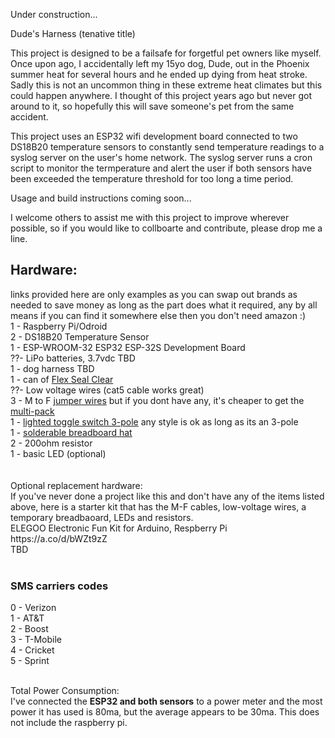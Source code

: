 Under construction...

Dude's Harness (tenative title) 

This project is designed to be a failsafe for forgetful pet owners like myself.  Once upon ago, I accidentally left my 15yo dog, Dude, out in the Phoenix summer heat for several hours and he ended up dying from heat stroke. Sadly this is not an uncommon thing in these extreme heat climates but this could happen anywhere.  I thought of this project years ago but never got around to it, so hopefully this will save someone's pet from the same accident. 

This project uses an ESP32 wifi development board connected to two DS18B20 temperature sensors to constantly send temperature readings to a syslog server on the user's home network.  The syslog server runs a cron script to monitor the termperature and alert the user if both sensors have been exceeded the temperature threshold for too long a time period.   

Usage and build instructions coming soon...

I welcome others to assist me with this project to improve wherever possible, so if you would like to collboarte and contribute, please drop me a line.  

<h2>Hardware:</h2>
links provided here are only examples as you can swap out brands as needed to save money as long as the part does what it required, any by all means if you can find it somewhere else then you don't need amazon :)<br>
1 - Raspberry Pi/Odroid<br>
2 - DS18B20 Temperature Sensor<br>
1 - ESP-WROOM-32 ESP32 ESP-32S Development Board <br>
??- LiPo batteries, 3.7vdc TBD<br>
1 - dog harness TBD<br>
1 - can of <a href="https://a.co/d/3PqRW9W">Flex Seal Clear</a><br>
??- Low voltage wires (cat5 cable works great)<br>
3 - M to F <a href="https://a.co/d/5lMv7FR">jumper wires</a> but if you dont have any, it's cheaper to get the <a href="https://a.co/d/bJQuteo">multi-pack</a><br>
1 - <a href="https://a.co/d/dl4wDO9">lighted toggle switch 3-pole</a> any style is ok as long as its an 3-pole<br>
1 - <a href="https://a.co/d/bAP9Ayc">solderable breadboard hat</a><br>
2 - 200ohm resistor<br>
1 - basic LED (optional)<br>
<br> <br>
Optional replacement hardware: <br>
If you've never done a project like this and don't have any of the items listed above, here is a starter kit that has the M-F cables, low-voltage wires, a temporary breadbaoard, LEDs and resistors.  <br>
ELEGOO Electronic Fun Kit for Arduino, Respberry Pi https://a.co/d/bWZt9zZ <br>
TBD<br>
<br>
<h3>SMS carriers codes</h3>
0 - Verizon<br>
1 - AT&T<br>
2 - Boost<br>
3 - T-Mobile<br>
4 - Cricket<br>
5 - Sprint<br><br>

Total Power Consumption:<br>
I've connected the <b>ESP32 and both sensors</b> to a power meter and the most power it has used is 80ma, but the average appears to be 30ma.   This does not include the raspberry pi. 

